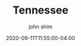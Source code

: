 ---
date: 2020-09-11T11:55:00-04:00
title: "Tennessee"
seo_title: " Contact Tennessee Governor"
description: Contact Tennessee Governor
author: john shim
url: /tennessee/
weight: 1
---